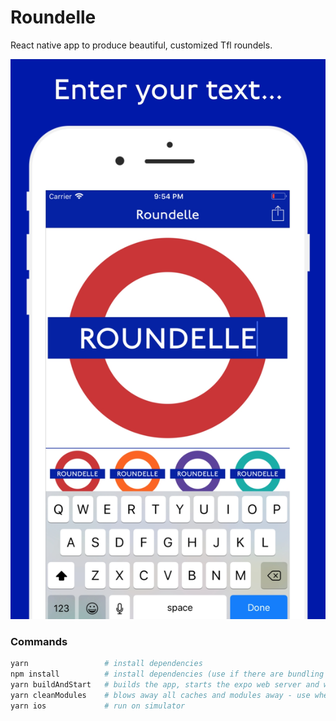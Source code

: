 # Roundelle

React native app to produce beautiful, customized Tfl roundels.

![Screenshot](https://github.com/mikechamberlain/roundelle/blob/master/image-src/screenshots/2_5.5%20inch%20-%20iPhone%207%20Plus_screen__2.jpg?raw=true)

### Commands

```bash
yarn                 # install dependencies
npm install          # install dependencies (use if there are bundling issues when running on device / simulator)
yarn buildAndStart   # builds the app, starts the expo web server and watches for changes
yarn cleanModules    # blows away all caches and modules away - use when the Metro bundler messes up
yarn ios             # run on simulator
```
